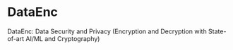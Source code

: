# DataEnc
DataEnc: Data Security and Privacy (Encryption and Decryption with State-of-art AI/ML and Cryptography)
